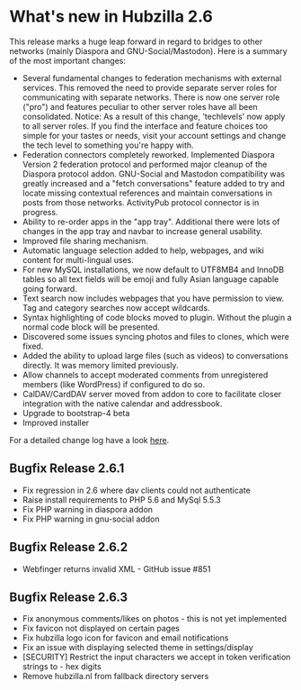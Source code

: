 # What's new in Hubzilla 2.6

This release marks a huge leap forward in regard to bridges to other networks (mainly Diaspora and GNU-Social/Mastodon). Here is a summary of the most important changes:

- Several fundamental changes to federation mechanisms with external services. This removed the need to provide separate server roles for communicating with separate networks. There is now one server role ("pro") and features peculiar to other server roles have all been consolidated. Notice: As a result of this change, 'techlevels' now apply to all server roles. If you find the interface and feature choices too simple for your tastes or needs, visit your account settings and change the tech level to something you're happy with.
- Federation connectors completely reworked. Implemented Diaspora Version 2 federation protocol and performed major cleanup of the Diaspora protocol addon. GNU-Social and Mastodon compatibility was greatly increased and a "fetch conversations" feature added to try and locate missing contextual references and maintain conversations in posts from those networks. ActivityPub protocol connector is in progress.
- Ability to re-order apps in the "app tray". Additional there were lots of changes in the app tray and navbar to increase general usability.
- Improved file sharing mechanism.
- Automatic language selection added to help, webpages, and wiki content for multi-lingual uses.
- For new MySQL installations, we now default to UTF8MB4 and InnoDB tables so all text fields will be emoji and fully Asian language capable going forward.
- Text search now includes webpages that you have permission to view. Tag and category searches now accept wildcards.
- Syntax highlighting of code blocks moved to plugin. Without the plugin a normal code block will be presented.
- Discovered some issues syncing photos and files to clones, which were fixed.
- Added the ability to upload large files (such as videos) to conversations directly. It was memory limited previously.
- Allow channels to accept moderated comments from unregistered members (like WordPress) if configured to do so.
- CalDAV/CardDAV server moved from addon to core to facilitate closer integration with the native calendar and addressbook.
- Upgrade to bootstrap-4 beta
- Improved installer

For a detailed change log have a look [here](https://github.com/redmatrix/hubzilla/blob/master/CHANGELOG).

## Bugfix Release 2.6.1
- Fix regression in 2.6 where dav clients could not authenticate
- Raise install requirements to PHP 5.6 and MySql 5.5.3
- Fix PHP warning in diaspora addon
- Fix PHP warning in gnu-social addon

## Bugfix Release 2.6.2
- Webfinger returns invalid XML - GitHub issue #851

## Bugfix Release 2.6.3
- Fix anonymous comments/likes on photos - this is not yet implemented
- Fix favicon not displayed on certain pages
- Fix hubzilla logo icon for favicon and email notifications
- Fix an issue with displaying selected theme in settings/display
- [SECURITY] Restrict the input characters we accept in token verification strings to - hex digits
- Remove hubzilla.nl from fallback directory servers
